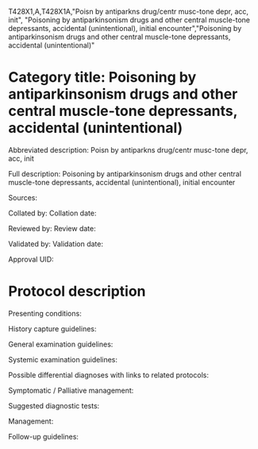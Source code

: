 T428X1,A,T428X1A,"Poisn by antiparkns drug/centr musc-tone depr, acc, init", "Poisoning by antiparkinsonism drugs and other central muscle-tone depressants, accidental (unintentional), initial encounter","Poisoning by antiparkinsonism drugs and other central muscle-tone depressants, accidental (unintentional)"
# Category title: Poisoning by antiparkinsonism drugs and other central muscle-tone depressants, accidental (unintentional)

Abbreviated description: Poisn by antiparkns drug/centr musc-tone depr, acc, init

Full description: Poisoning by antiparkinsonism drugs and other central muscle-tone depressants, accidental (unintentional), initial encounter

Sources:

Collated by:
Collation date:

Reviewed by:
Review date:

Validated by:
Validation date:

Approval UID:

# Protocol description

Presenting conditions:

History capture guidelines:

General examination guidelines:

Systemic examination guidelines:

Possible differential diagnoses with links to related protocols:

Symptomatic / Palliative management:

Suggested diagnostic tests:

Management:

Follow-up guidelines:

